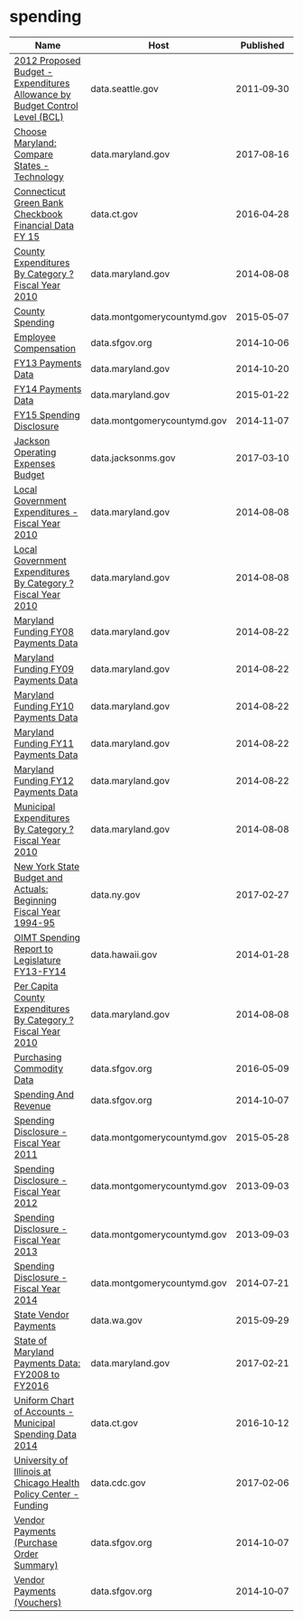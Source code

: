 # spending

Name | Host | Published
---- | ---- | ---------
[2012 Proposed Budget - Expenditures Allowance by Budget Control Level (BCL)](../datasets/q87s-9jj6.md) | data.seattle.gov | 2011&#x2011;09&#x2011;30
[Choose Maryland: Compare States - Technology](../datasets/enjg-rjqz.md) | data.maryland.gov | 2017&#x2011;08&#x2011;16
[Connecticut Green Bank Checkbook Financial Data FY 15](../datasets/digc-7q28.md) | data.ct.gov | 2016&#x2011;04&#x2011;28
[County Expenditures By Category ? Fiscal Year 2010](../datasets/hh3e-irvk.md) | data.maryland.gov | 2014&#x2011;08&#x2011;08
[County Spending](../datasets/vpf9-6irq.md) | data.montgomerycountymd.gov | 2015&#x2011;05&#x2011;07
[Employee Compensation](../datasets/88g8-5mnd.md) | data.sfgov.org | 2014&#x2011;10&#x2011;06
[FY13 Payments Data](../datasets/v46w-kaxh.md) | data.maryland.gov | 2014&#x2011;10&#x2011;20
[FY14 Payments Data](../datasets/8xda-39tn.md) | data.maryland.gov | 2015&#x2011;01&#x2011;22
[FY15 Spending Disclosure](../datasets/fk7w-kxjz.md) | data.montgomerycountymd.gov | 2014&#x2011;11&#x2011;07
[Jackson Operating Expenses Budget](../datasets/848a-grzs.md) | data.jacksonms.gov | 2017&#x2011;03&#x2011;10
[Local Government Expenditures - Fiscal Year 2010](../datasets/sem9-aqf8.md) | data.maryland.gov | 2014&#x2011;08&#x2011;08
[Local Government Expenditures By Category ? Fiscal Year 2010](../datasets/aid4-m6ib.md) | data.maryland.gov | 2014&#x2011;08&#x2011;08
[Maryland Funding FY08 Payments Data](../datasets/s5um-72q3.md) | data.maryland.gov | 2014&#x2011;08&#x2011;22
[Maryland Funding FY09 Payments Data](../datasets/6m3w-wpyf.md) | data.maryland.gov | 2014&#x2011;08&#x2011;22
[Maryland Funding FY10 Payments Data](../datasets/nzxu-igpz.md) | data.maryland.gov | 2014&#x2011;08&#x2011;22
[Maryland Funding FY11 Payments Data](../datasets/na74-jvan.md) | data.maryland.gov | 2014&#x2011;08&#x2011;22
[Maryland Funding FY12 Payments Data](../datasets/4we7-9k2i.md) | data.maryland.gov | 2014&#x2011;08&#x2011;22
[Municipal Expenditures By Category ? Fiscal Year 2010](../datasets/6ndv-zvyu.md) | data.maryland.gov | 2014&#x2011;08&#x2011;08
[New York State Budget and Actuals: Beginning Fiscal Year 1994-95](../datasets/4mpt-rfrw.md) | data.ny.gov | 2017&#x2011;02&#x2011;27
[OIMT Spending Report to Legislature FY13-FY14](../datasets/fh6a-3v4q.md) | data.hawaii.gov | 2014&#x2011;01&#x2011;28
[Per Capita County Expenditures By Category ? Fiscal Year 2010](../datasets/a4ed-p662.md) | data.maryland.gov | 2014&#x2011;08&#x2011;08
[Purchasing Commodity Data](../datasets/ebsh-uavg.md) | data.sfgov.org | 2016&#x2011;05&#x2011;09
[Spending And Revenue](../datasets/bpnb-jwfb.md) | data.sfgov.org | 2014&#x2011;10&#x2011;07
[Spending Disclosure - Fiscal Year 2011](../datasets/9g79-n34u.md) | data.montgomerycountymd.gov | 2015&#x2011;05&#x2011;28
[Spending Disclosure - Fiscal Year 2012](../datasets/ask7-28ii.md) | data.montgomerycountymd.gov | 2013&#x2011;09&#x2011;03
[Spending Disclosure - Fiscal Year 2013](../datasets/ixte-vr7h.md) | data.montgomerycountymd.gov | 2013&#x2011;09&#x2011;03
[Spending Disclosure - Fiscal Year 2014](../datasets/9w77-kckj.md) | data.montgomerycountymd.gov | 2014&#x2011;07&#x2011;21
[State Vendor Payments](../datasets/sufm-u7rz.md) | data.wa.gov | 2015&#x2011;09&#x2011;29
[State of Maryland Payments Data: FY2008 to FY2016](../datasets/gja3-vy5r.md) | data.maryland.gov | 2017&#x2011;02&#x2011;21
[Uniform Chart of Accounts - Municipal Spending Data 2014](../datasets/94fn-fqds.md) | data.ct.gov | 2016&#x2011;10&#x2011;12
[University of Illinois at Chicago Health Policy Center - Funding](../datasets/vw7y-v3uk.md) | data.cdc.gov | 2017&#x2011;02&#x2011;06
[Vendor Payments (Purchase Order Summary)](../datasets/p5r5-fd7g.md) | data.sfgov.org | 2014&#x2011;10&#x2011;07
[Vendor Payments (Vouchers)](../datasets/n9pm-xkyq.md) | data.sfgov.org | 2014&#x2011;10&#x2011;07

